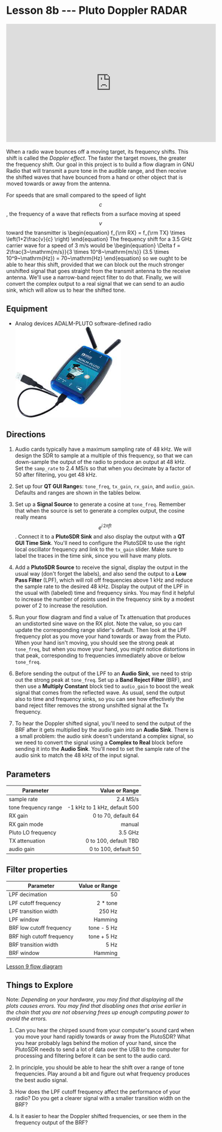 # Lesson 8b --- Pluto Doppler RADAR


<iframe width="560" height="315" src="https://www.youtube.com/embed/ODU-PvH1_Hg " title="YouTube video player" frameborder="0" allow="accelerometer; autoplay; clipboard-write; encrypted-media; gyroscope; picture-in-picture" allowfullscreen></iframe>


When a radio wave bounces off a moving target, its frequency shifts. This shift is called the *Doppler effect*. The faster the target moves, the greater the frequency shift. Our goal in this project is to build a flow diagram in GNU Radio that will transmit a pure tone in the audible range, and then receive the shifted waves that have bounced from a hand or other object that is moved towards or away from the antenna.

For speeds that are small compared to the speed of light $$c$$, the frequency of a wave that reflects from a surface moving at speed $$v$$ toward the transmitter is
\begin{equation}
  f_{\rm RX} = f_{\rm TX} \times \left(1+2\frac{v}{c} \right)
\end{equation}
The frequency shift for a 3.5 GHz carrier wave for a speed of 3 m/s would be
\begin{equation}
  \Delta f = 2\frac{3~\mathrm{m/s}}{3 \times 10^8~\mathrm{m/s}} (3.5 \times 10^9~\mathrm{Hz}) = 70~\mathrm{Hz}
\end{equation}
so we ought to be able to hear this shift, provided that we can block out the much stronger unshifted signal that goes straight from the transmit antenna to the receive antenna. We'll use a narrow-band reject filter to do that. Finally, we will convert the complex output to a real signal that we can send to an audio sink, which will allow us to hear the shifted tone.


## Equipment

- Analog devices ADALM-PLUTO software-defined radio ![Analog devices ADALM-PLUTO software-defined radio](figs/ADALM-Pluto.jpg)

## Directions

1. Audio cards typically have a maximum sampling rate of 48 kHz. We will design the SDR to sample at a multiple of this frequency, so that we can down-sample the output of the radio to produce an output at 48 kHz. Set the `samp_rate` to 2.4 MS/s so that when you decimate by a factor of 50 after filtering, you get 48 kHz.

2. Set up four **QT GUI Range**s: `tone_freq`, `tx_gain`, `rx_gain`, and `audio_gain`. Defaults and ranges are shown in the tables below.

3. Set up a **Signal Source** to generate a cosine at `tone_freq`. Remember that when the source is set to generate a complex output, the cosine really means $$e^{i \, 2\pi f t}$$. Connect it to a **PlutoSDR Sink** and also display the output with a **QT GUI Time Sink**. You'll need to configure the PlutoSDR to use the right local oscillator frequency and link to the `tx_gain` slider. Make sure to label the traces in the time sink, since you will have many plots.

4. Add a **PlutoSDR Source** to receive the signal, display the output in the usual way (don't forget the labels), and also send the output to a **Low Pass Filter** (LPF), which will roll off frequencies above 1 kHz and reduce the sample rate to the desired 48 kHz. Display the output of the LPF in the usual with (labeled) time and frequency sinks. You may find it helpful to increase the number of points used in the frequency sink by a modest power of 2 to increase the resolution.

5. Run your flow diagram and find a value of Tx attenuation that produces an undistorted sine wave on the RX plot. Note the value, so you can update the corresponding range slider's default. Then look at the LPF frequency plot as you move your hand towards or away from the Pluto. When your hand isn't moving, you should see the strong peak at `tone_freq`, but when you move your hand, you might notice distortions in that peak, corresponding to frequencies immediately above or below `tone_freq`.

6. Before sending the output of the LPF to an **Audio Sink**, we need to strip out the strong peak at `tone_freq`. Set up a **Band Reject Filter** (BRF), and then use a **Multiply Constant** block tied to `audio_gain` to boost the weak signal that comes from the reflected wave. As usual, send the output also to time and frequency sinks, so you can see how effectively the band reject filter removes the strong unshifted signal at the Tx frequency.

7. To hear the Doppler shifted signal, you'll need to send the output of the BRF after it gets multiplied by the audio gain into an **Audio Sink**. There is a small problem: the audio sink doesn't understand a complex signal, so we need to convert the signal using a **Complex to Real** block before sending it into the **Audio Sink**. You'll need to set the sample rate of the audio sink to match the 48 kHz of the input signal.


## Parameters

| Parameter            | Value or Range               |
| ----------------     | --------------:              |
| sample rate          | 2.4 MS/s                     |
| tone frequency range | -1 kHz to 1 kHz, default 500 |
| RX gain              | 0 to 70, default 64          |
| RX gain mode         | manual                       |
| Pluto LO frequency   | 3.5 GHz                      |
| TX attenuation       | 0 to 100, default TBD        |
| audio gain           | 0 to 100, default 50         |


## Filter properties

| Parameter                 | Value or Range          |
| -----------------         | ----------------------: |
| LPF decimation            | 50                      |
| LPF cutoff frequency      | 2 * tone                |
| LPF transition width      | 250 Hz                  |
| LPF window                | Hamming                 |
| BRF low cutoff frequency  | tone - 5 Hz             |
| BRF high cutoff frequency | tone + 5 Hz             |
| BRF transition width      | 5 Hz                    |
| BRF window                | Hamming                 |





[Lesson 9 flow diagram](figs/flow/lesson09-flowdiagram.png)

## Things to Explore

Note: *Depending on your hardware, you may find that displaying all the plots causes errors. You may find that disabling ones that arise earlier in the chain that you are not observing frees up enough computing power to avoid the errors.*

1. Can you hear the chirped sound from your computer's sound card when you move your hand rapidly towards or away from the PlutoSDR? What you hear probably lags behind the motion of your hand, since the PlutoSDR needs to send a lot of data over the USB to the computer for processing and filtering before it can be sent to the audio card.

2. In principle, you should be able to hear the shift over a range of tone frequencies. Play around a bit and figure out what frequency produces the best audio signal.

3. How does the LPF cutoff frequency affect the performance of your radio? Do you get a clearer signal with a smaller transition width on the BRF?

4. Is it easier to hear the Doppler shifted frequencies, or see them in the frequency output of the BRF?

